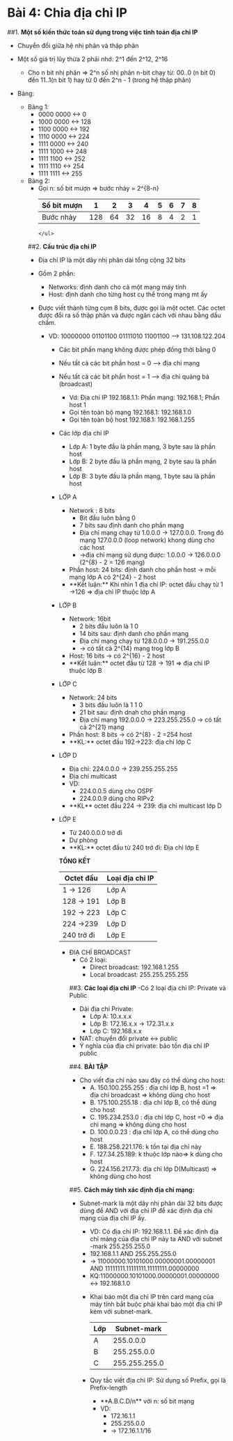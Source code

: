 # **Bài 4: Chia địa chỉ IP**

##1. **Một số kiến thức toán sử dụng trong việc tính toán địa chỉ IP**
- Chuyển đổi giữa hệ nhị phân và thập phân
- Một số giá trị lũy thừa 2 phải nhớ: 2^1 đến 2^12, 2^16
  <ul>
  <li>Cho n bit nhị phân => 2^n số nhị phân n-bit chạy từ: 00..0 (n bit 0) đến 11..1(n bit 1) hay từ 0 đến 2^n - 1 (trong hệ thập phân)
  </ul>
- Bảng: 
  <ul>
  <li> Bảng 1:
      <ul>
      <li>0000 0000 <-> 0
      <li>1000 0000 <-> 128
      <li>1100 0000 <-> 192
      <li>1110 0000 <-> 224
      <li>1111 0000 <-> 240
      <li>1111 1000 <-> 248
      <li>1111 1100 <-> 252
      <li>1111 1110 <-> 254
      <li>1111 1111 <-> 255
      </ul>
  <li> Bảng 2:
      <ul>
      <li>Gọi n: số bit mượn => bước nhảy = 2^{8-n}

     |Số bit mượn|1|2|3|4|5|6|7|8|
     |-----------|-|-|-|-|-|-|-|-|
     |Bước nhảy|128|64|32|16|8|4|2|1|

      </ul>

##2. **Cấu trúc địa chỉ IP**
- Địa chỉ IP là một dãy nhị phân dài tổng cộng 32 bits
- Gồm 2 phần:
  <ul>
  <li>Networks: định danh cho cả một mạng máy tính
  <li>Host: định danh cho từng host cụ thể trong mạng mt ấy
  </ul>
- Được viết thành từng cụm 8 bits, được gọi là một octet. Các octet được đổi ra số thập phân và được ngăn cách với nhau bằng dấu chấm.
  <ul>
  <li>VD: 10000000 01101100 01111010 11001100 --> 131.108.122.204
  <ul>
- Các bit phần mạng không được phép đồng thời bằng 0
- Nếu tất cả các bit phần host = 0 --> địa chỉ mạng
- Nếu tất cả các bit phần host = 1 --> địa chỉ quảng bá (broadcast)
  <ul>
  <li>Vd: Địa chỉ IP 192.168.1.1: Phần mạng: 192.168.1; Phần host 1
  <li>Gọi tên toàn bộ mạng 192.168.1: 192.168.1.0
  <li>Gọi tên toàn bộ host 192.168.1: 192.168.1.255
  </ul>
- Các lớp địa chỉ IP
  <ul>
  <li>Lớp A: 1 byte đầu là phần mạng, 3 byte sau là phần host
  <li>Lớp B: 2 byte đầu là phần mạng, 2 byte sau là phần host
  <li>Lớp B: 3 byte đầu là phần mạng, 1 byte sau là phần host
  </ul>

- LỚP A
  <ul>
  <li>Network : 8 bits
      <ul>
      <li>Bit đầu luôn bằng 0
      <li>7 bits sau định danh cho phần mạng
      <li>Địa chỉ mạng chạy từ  1.0.0.0 -> 127.0.0.0. Trong đó mạng 127.0.0.0 (loop network) khong dùng cho các host
      <li>->địa chỉ mạng sử dụng được: 1.0.0.0 -> 126.0.0.0 (2^{8} - 2 = 126 mạng)
      </ul>
  <li>Phần host: 24 bits: định danh cho phần host -> mỗi mạng lớp A có 2^{24} - 2 host
  <li> **Kết luận:** Khi nhìn 1 địa chỉ IP: octet đầu chạy từ 1 ->126 => địa chỉ IP thuộc lớp A
  </ul>

- LỚP B
  <ul>
  <li>Network: 16bit
      <ul>
      <li>2 bits đầu luôn là 1 0
      <li>14 bits sau: định danh cho phần mạng
      <li>Địa chỉ mạng chạy từ 128.0.0.0 -> 191.255.0.0
      <li>-> có tất cả 2^{14} mạng trog lớp B
      </ul>
  <li>Host: 16 bits -> có 2^{16} - 2 host
  <li> **Kết luận:** octet đầu từ 128 -> 191 => địa chỉ IP thuộc lớp B
  </ul>

- LỚP C
  <ul>
  <li>Network: 24 bits
      <ul>
      <li>3 bits đầu luôn là 1 1 0
      <li>21 bit sau: định dnah cho phần mạng
      <li>Địa chỉ mạng 192.0.0.0 -> 223.255.255.0 -> có tất cả 2^{21} mạng
      </ul>
  <li>Phần host: 8 bits -> có 2^{8} - 2 =254 host
  <li> **KL:** octet đầu 192->223: địa chỉ lớp C
  </ul>

- LỚP D
  <ul>
  <li>Địa chỉ: 224.0.0.0 -> 239.255.255.255
  <li>Địa chỉ multicast
  <li>VD:
      <ul>
      <li>224.0.0.5 dùng cho OSPF 
      <li>224.0.0.9 dùng cho RIPv2
      </ul>
  <li> **KL** octet đầu 224 -> 239: địa chỉ multicast lớp D
  </ul>


- LỚP E
  <ul>
  <li>Từ 240.0.0.0 trở đi
  <li>Dự phòng
  <li> **KL:** octet đầu từ 240 trở đi: Địa chỉ lớp E

 **TỔNG KẾT**

 |Octet đầu|Loại địa chỉ IP|
 |---------|--------------|
 |1 -> 126| Lớp A|
 |128 -> 191|Lớp B|
 |192 -> 223| Lớp C|
 |224 ->239| Lớp D|
 | 240 trở đi| Lớp E|

- ĐIẠ CHỈ BROADCAST
  <ul>
  <li>Có 2 loại: 
      <ul>
      <li>Direct broadcast: 192.168.1.255
      <li>Local broadcast: 255.255.255.255
      </ul>

##3. **Các loại địa chỉ IP**
-Có 2 loại địa chỉ IP: Private và Public
- Dải địa chỉ Private:
  <ul>
  <li>Lớp A: 10.x.x.x
  <li>Lớp B: 172.16.x.x -> 172.31.x.x
  <li>Lớp C: 192.168.x.x
  </ul>
- NAT: chuyển đổi private <-> public
- Ý nghĩa của địa chỉ private: bảo tồn địa chỉ IP public

##4. **BÀI TẬP**
- Cho viết địa chỉ nào sau đây có thể dùng cho host:
  <ul>
  <li>A. 150.100.255.255 : địa chỉ lớp B, host =1 => địa chỉ broadcast => không dùng cho host
  <li>B. 175.100.255.18 : địa chỉ lớp B, có thể dùng cho host
  <li>C. 195.234.253.0 : địa chỉ lớp C, host =0 => địa chỉ mạng => không dùng cho host
  <li>D. 100.0.0.23 : địa chỉ lớp A, có thể dùng cho host
  <li>E. 188.258.221.176: k tồn tại địa chỉ này
  <li>F. 127.34.25.189: k thuộc lớp nào=> k dùng cho host
  <li>G. 224.156.217.73: địa chỉ lớp D(Multicast) => không dùng cho host
  </ul>

##5. **Cách máy tính xác định địa chỉ mạng:**

- Subnet-mark là một dãy nhị phân dài 32 bits được dùng để AND với địa chỉ IP để xác định địa chỉ mạng của địa chỉ IP ấy.
  <ul>
  <li>VD: Có địa chỉ IP: 192.168.1.1. Để xác định địa chỉ mảng của địa chỉ IP này ta AND với subnet -mark 255.255.255.0
  <li> 192.168.1.1  AND  255.255.255.0
  <li>-> 11000000.10101000.00000001.00000001  AND 11111111.11111111.11111111.00000000
  <li>KQ:11000000.10101000.00000001.00000000 <-> 192.168.1.0

- Khai báo một địa chỉ IP trên card mạng của máy tính bắt buộc phải khai báo một địa chỉ IP kèm với subnet-mark. 

  |Lớp|Subnet-mark|
  |----|----------|
  |A|255.0.0.0|
  |B|255.255.0.0|
  |C|255.255.255.0|

- Quy tắc viết địa chỉ IP: Sử dụng số Prefix, gọi là Prefix-length
  <ul>
  <li>   **A.B.C.D/n** với n: số bit mạng
  <li>VD: 
      <ul>
      <li>172.16.1.1
      <li>255.255.0.0
      <li>-> 172.16.1.1/16
      </ul>
  </ul>



